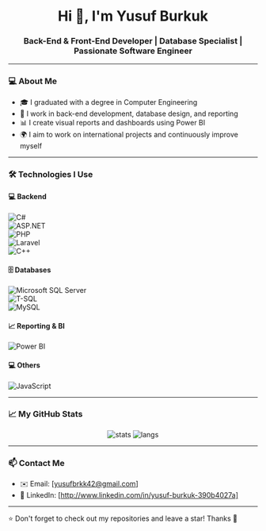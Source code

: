 <h1 align="center">Hi 👋, I'm Yusuf Burkuk</h1>
<h3 align="center">Back-End & Front-End Developer | Database Specialist | Passionate Software Engineer</h3>

---

### 💻 About Me

- 🎓 I graduated with a degree in Computer Engineering  
- 💼 I work in back-end development, database design, and reporting  
- 📊 I create visual reports and dashboards using Power BI  
- 🌍 I aim to work on international projects and continuously improve myself  

---

### 🛠️ Technologies I Use

#### 💻 Backend  
![C#](https://img.shields.io/badge/C%23-239120?style=flat&logo=c-sharp&logoColor=white)  
![ASP.NET](https://img.shields.io/badge/ASP.NET-512BD4?style=flat&logo=dotnet&logoColor=white)  
![PHP](https://img.shields.io/badge/PHP-777BB4?style=flat&logo=php&logoColor=white)  
![Laravel](https://img.shields.io/badge/Laravel-F55247?style=flat&logo=laravel&logoColor=white)  
![C++](https://img.shields.io/badge/C++-00599C?style=flat&logo=c%2B%2B&logoColor=white)  

#### 🗄️ Databases  
![Microsoft SQL Server](https://img.shields.io/badge/MSSQL-CC2927?style=flat&logo=microsoft-sql-server&logoColor=white)  
![T-SQL](https://img.shields.io/badge/TSQL-CC2927?style=flat&logo=microsoft&logoColor=white)  
![MySQL](https://img.shields.io/badge/MySQL-4479A1?style=flat&logo=mysql&logoColor=white)  

#### 📈 Reporting & BI  
![Power BI](https://img.shields.io/badge/Power%20BI-F2C811?style=flat&logo=power-bi&logoColor=black)  

#### 💻 Others  
![JavaScript](https://img.shields.io/badge/JavaScript-F7DF1E?style=flat&logo=javascript&logoColor=black)  

---

### 📈 My GitHub Stats

<p align="center">
  <img src="https://github-readme-stats.vercel.app/api?username=githubkullaniciadiniz&show_icons=true&theme=tokyonight" alt="stats" />
  <img src="https://github-readme-stats.vercel.app/api/top-langs/?username=githubkullaniciadiniz&layout=compact&theme=tokyonight" alt="langs" />
</p>

---

### 📫 Contact Me

- ✉️ Email: [yusufbrkk42@gmail.com]  
- 💼 LinkedIn: [http://www.linkedin.com/in/yusuf-burkuk-390b4027a]  

---

⭐ Don't forget to check out my repositories and leave a star! Thanks 🙏
